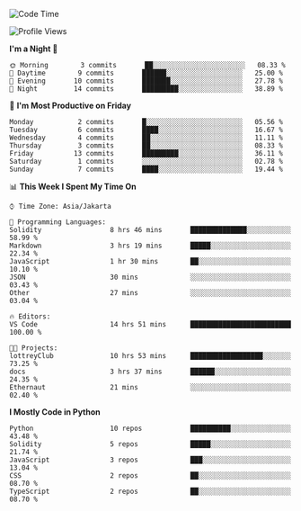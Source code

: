 <!--START_SECTION:waka-->
![Code Time](http://img.shields.io/badge/Code%20Time-1%2C368%20hrs%2048%20mins-blue)

![Profile Views](http://img.shields.io/badge/Profile%20Views-6-blue)

**I'm a Night 🦉** 

```text
🌞 Morning        3 commits       ██░░░░░░░░░░░░░░░░░░░░░░░   08.33 % 
🌆 Daytime        9 commits       ██████░░░░░░░░░░░░░░░░░░░   25.00 % 
🌃 Evening       10 commits       ███████░░░░░░░░░░░░░░░░░░   27.78 % 
🌙 Night         14 commits       █████████░░░░░░░░░░░░░░░░   38.89 % 

```
📅 **I'm Most Productive on Friday** 

```text
Monday           2 commits       █░░░░░░░░░░░░░░░░░░░░░░░░   05.56 % 
Tuesday          6 commits       ████░░░░░░░░░░░░░░░░░░░░░   16.67 % 
Wednesday        4 commits       ██░░░░░░░░░░░░░░░░░░░░░░░   11.11 % 
Thursday         3 commits       ██░░░░░░░░░░░░░░░░░░░░░░░   08.33 % 
Friday          13 commits       █████████░░░░░░░░░░░░░░░░   36.11 % 
Saturday         1 commits       ░░░░░░░░░░░░░░░░░░░░░░░░░   02.78 % 
Sunday           7 commits       ████░░░░░░░░░░░░░░░░░░░░░   19.44 % 

```


📊 **This Week I Spent My Time On** 

```text
⌚︎ Time Zone: Asia/Jakarta

💬 Programming Languages: 
Solidity                 8 hrs 46 mins       ██████████████░░░░░░░░░░░   58.99 % 
Markdown                 3 hrs 19 mins       █████░░░░░░░░░░░░░░░░░░░░   22.34 % 
JavaScript               1 hr 30 mins        ██░░░░░░░░░░░░░░░░░░░░░░░   10.10 % 
JSON                     30 mins             ░░░░░░░░░░░░░░░░░░░░░░░░░   03.43 % 
Other                    27 mins             ░░░░░░░░░░░░░░░░░░░░░░░░░   03.04 % 

🔥 Editors: 
VS Code                  14 hrs 51 mins      █████████████████████████   100.00 % 

🐱‍💻 Projects: 
lottreyClub              10 hrs 53 mins      ██████████████████░░░░░░░   73.25 % 
docs                     3 hrs 37 mins       ██████░░░░░░░░░░░░░░░░░░░   24.35 % 
Ethernaut                21 mins             ░░░░░░░░░░░░░░░░░░░░░░░░░   02.40 % 

```

**I Mostly Code in Python** 

```text
Python                   10 repos            ██████████░░░░░░░░░░░░░░░   43.48 % 
Solidity                 5 repos             █████░░░░░░░░░░░░░░░░░░░░   21.74 % 
JavaScript               3 repos             ███░░░░░░░░░░░░░░░░░░░░░░   13.04 % 
CSS                      2 repos             ██░░░░░░░░░░░░░░░░░░░░░░░   08.70 % 
TypeScript               2 repos             ██░░░░░░░░░░░░░░░░░░░░░░░   08.70 % 

```



<!--END_SECTION:waka-->
